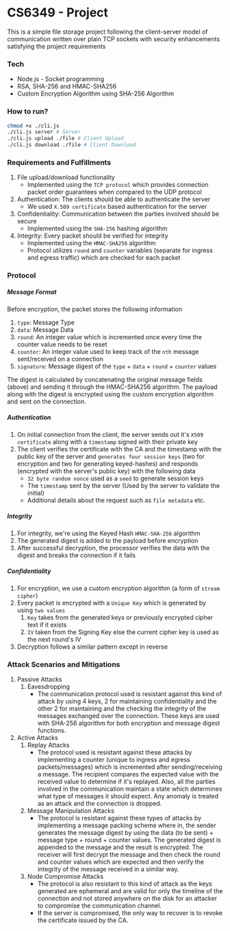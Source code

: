 # CS6349 - Project

This is a simple file storage project following the client-server model of communication written over plain TCP sockets with security enhancements satisfying the project requirements

### Tech

- Node.js - Socket programming
- RSA, SHA-256 and HMAC-SHA256
- Custom Encryption Algorithm using SHA-256 Algorithm

### How to run?

```sh
chmod +x ./cli.js
./cli.js server # Server
./cli.js upload ./file # Client Upload
./cli.js download ./file # Client Download
```

### Requirements and Fulfillments

1. File upload/download functionality
   - Implemented using the `TCP protocol` which provides connection packet order guarantees when compared to the UDP protocol
2. Authentication: The clients should be able to authenticate the server
   - We used `X.509 certificate` based authentication for the server
3. Confidentiality: Communication between the parties involved should be secure
   - Implemented using the `SHA-256` hashing algorithm
4. Integrity: Every packet should be verified for integrity
   - Implemented using the `HMAC-SHA256` algorithm
   - Protocol utilizes `round` and `counter` variables (separate for ingress and egress traffic) which are checked for each packet

### Protocol

##### Message Format

Before encryption, the packet stores the following information

1. `type`: Message Type
2. `data`: Message Data
3. `round`: An integer value which is incremented once every time the counter value needs to be reset
4. `counter`: An integer value used to keep track of the `nth` message sent/received on a connection
5. `signature`: Message digest of the `type` + `data` + `round` + `counter` values

The digest is calculated by concatenating the original message fields (above) and sending it through the HMAC-SHA256 algorithm.
The payload along with the digest is encrypted using the custom encryption algorithm and sent on the connection.

##### Authentication

1. On initial connection from the client, the server sends out it's `X509 certificate` along with a `timestamp` signed with their private key
2. The client verifies the certificate with the CA and the timestamp with the public key of the server and `generates four session keys` (two for encryption and two for generating keyed-hashes) and responds (encrypted with the server's public key) with the following data
   - `32 byte random nonce` used as a `seed` to generate session keys
   - The `timestamp` sent by the server (Used by the server to validate the initial)
   - Additional details about the request such as `file metadata` etc.

##### Integrity

1. For integrity, we're using the Keyed Hash `HMAC-SHA-256` algorithm
2. The generated digest is added to the payload before encryption
3. After successful decryption, the processor verifies the data with the digest and breaks the connection if it fails

##### Confidentiality

1. For encryption, we use a custom encryption algorithm (a form of `stream cipher`)
2. Every packet is encrypted with a `Unique Key` which is generated by using `two values`
   1. `Key` takes from the generated keys or previously encrypted cipher text if it exists
   2. `IV` taken from the Signing Key else the current cipher key is used as the next round's IV
3. Decryption follows a similar pattern except in reverse

### Attack Scenarios and Mitigations

1. Passive Attacks
    1. Eavesdropping
        * The communication protocol used is resistant against this kind of attack by using 4 keys, 2 for maintaining confidentiality and the other 2 for maintaining and the checking the integrity of the messages exchanged over the connection. These keys are used with SHA-256 algorithm for both encryption and message digest functions.
2. Active Attacks
    1. Replay Attacks
        * The protocol used is resistant against these attacks by implementing a counter (unique to ingress and egress packets/messages) which is incremented after sending/receiving a message. The recipient compares the expected value with the received value to determine if it's replayed. Also, all the parties involved in the communication maintain a state which determines what type of messages it should expect. Any anomaly is treated as an attack and the connection is dropped.
    2. Message Manipulation Attacks
        * The protocol is resistant against these types of attacks by implementing a message packing scheme where in, the sender generates the message digest by using the data (to be sent) + message type + round + counter values. The generated digest is appended to the message and the result is encrypted. The receiver will first decrypt the message and then check the round and counter values which are expected and then verify the integrity of the message received in a similar way.
    3. Node Compromise Attacks
        * The protocol is also resistant to this kind of attack as the keys generated are ephemeral and are valid for only the timeline of the connection and not stored anywhere on the disk for an attacker to compromise the communication channel.
        * If the server is compromised, the only way to recover is to revoke the certificate issued by the CA.
